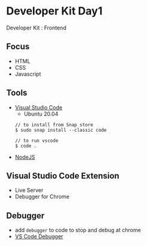 # Developer Kit Day1

Developer Kit : Frontend

## Focus

* HTML
* CSS
* Javascript

## Tools

* [Visual Studio Code](https://code.visualstudio.com/download)
  + Ubuntu 20.04
  ```
  // to install from Snap store
  $ sudo snap install --classic code
  
  // to run vscode
  $ code .
  ```
* [NodeJS](https://nodejs.org/en)

## Visual Studio Code Extension

* Live Server
* Debugger for Chrome

## Debugger

* add `debugger` to code to stop and debug at chrome
* [VS Code Debugger](https://code.visualstudio.com/docs/editor/debugging)
